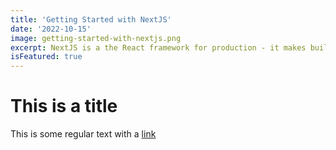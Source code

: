 ```yaml
---
title: 'Getting Started with NextJS'
date: '2022-10-15'
image: getting-started-with-nextjs.png
excerpt: NextJS is a the React framework for production - it makes building fullstack React applications and sites a breeze and ships with built-in SSR.
isFeatured: true
---
```


# This is a title

This is some regular text with a [link](https://google.com)
